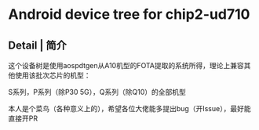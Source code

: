 # Android device tree for chip2-ud710

## Detail | 简介

这个设备树是使用aospdtgen从A10机型的FOTA提取的系统所得，理论上兼容其他使用该批次芯片的机型：

S系列，P系列（除P30 5G），Q系列（除Q10）的全部机型

本人是个菜鸟（各种意义上的），希望各位大佬能多提出bug（开Issue），最好能直接开PR
